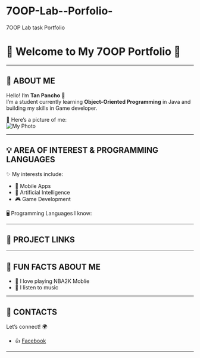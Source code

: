 # 7OOP-Lab--Porfolio-
7OOP Lab task Portfolio 

# 🌟 Welcome to My 7OOP Portfolio 🌟

---

## 👤 ABOUT ME
Hello! I’m **Tan Pancho** 👋  
I’m a student currently learning **Object-Oriented Programming** in Java and building my skills in Game developer.  

📸 Here’s a picture of me:  
![My Photo](photo.jpg)  

---

## 💡 AREA OF INTEREST & PROGRAMMING LANGUAGES
✨ My interests include:  
- 📱 Mobile Apps  
- 🤖 Artificial Intelligence  
- 🎮 Game Development  

🖥️ Programming Languages I know:  

---

## 📂 PROJECT LINKS

---

## 🎉 FUN FACTS ABOUT ME
- 🏀 I love playing NBA2K Moblie    
- 🎵 I listen to music  

---

## 📱 CONTACTS
Let’s connect! 🌍  
- 👍 [Facebook](https://facebook.com/yourusername)  

---
